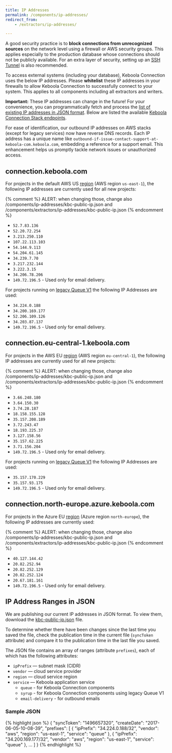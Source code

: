 ```yaml
---
title: IP Addresses
permalink: /components/ip-addresses/
redirect_from:
    - /extractors/ip-addresses/

---
```


A good security practice is to **block connections from unrecognized sources** on the network level
using a firewall or AWS security groups. This applies especially to the production database whose
connections should not be publicly available. For an extra layer of security, setting up an
[SSH Tunnel](/components/extractors/database/#connecting-to-database) is also recommended.

To access external systems (including your database), Keboola Connection uses the below 
IP addresses. Please **whitelist** these IP addresses in your firewalls to allow Keboola Connection 
to successfully connect to your system. This applies to all components including all extractors and writers.

**Important:** These IP addresses can change in the future! For your convenience, you can programmatically
fetch and process the [list of existing IP addresses in JSON format](/components/ip-addresses/kbc-public-ip.json).
Below are listed the available [Keboola Connection Stack endpoints](https://developers.keboola.com/overview/api/#regions-and-endpoints).

For ease of identification, our outbound IP addresses on AWS stacks (except for legacy services) now have reverse DNS records. 
Each IP address has a unique name like `outbound-if-issue-contact-support-at-keboola-com.keboola.com`, embedding a reference for a support email. 
This enhancement helps us promptly tackle network issues or unauthorized access. 

## connection.keboola.com
For projects in the default AWS US [region](/overview/#regions) (AWS region `us-east-1`), 
the following IP addresses are currently used for all new projects:

{% comment %}
ALERT: when changing those, change also /components/ip-addresses/kbc-public-ip.json and /components/extractors/ip-addresses/kbc-public-ip.json
{% endcomment %}

- `52.7.83.136`
- `52.20.72.254`
- `3.213.250.110`
- `107.22.113.103`
- `54.144.9.113`
- `54.204.61.145`
- `34.239.7.70`
- `3.217.232.144`
- `3.222.3.15`
- `34.206.78.206`
- `149.72.196.5` - Used only for email delivery.

For projects running on [legacy Queue V1](https://changelog.keboola.com/2021-11-10-what-is-new-queue/) the following IP Addresses are used:
- `34.224.0.188`
- `34.200.169.177`
- `52.206.109.126`
- `34.203.87.137`
- `149.72.196.5` - Used only for email delivery.


## connection.eu-central-1.keboola.com
For projects in the AWS EU [region](/overview/#regions) (AWS region `eu-central-1`),
the following IP addresses are currently used for all new projects:

{% comment %}
ALERT: when changing those, change also /components/ip-addresses/kbc-public-ip.json and /components/extractors/ip-addresses/kbc-public-ip.json
{% endcomment %}
- `3.66.248.180`
- `3.64.150.30`
- `3.74.28.187`
- `18.158.155.128`
- `35.157.208.189`
- `3.72.243.47`
- `18.193.225.37`
- `3.127.158.56`
- `35.157.62.225`
- `3.71.156.204`
- `149.72.196.5` - Used only for email delivery.

For projects running on [legacy Queue V1](https://changelog.keboola.com/2021-11-10-what-is-new-queue/) the following IP Addresses are used:
- `35.157.170.229`
- `35.157.93.175`
- `149.72.196.5` - Used only for email delivery.


## connection.north-europe.azure.keboola.com
For projects in the Azure EU [region](/overview/#regions) (Azure region `north-europe`), 
the following IP addresses are currently used:

{% comment %}
ALERT: when changing those, change also /components/ip-addresses/kbc-public-ip.json and /components/extractors/ip-addresses/kbc-public-ip.json
{% endcomment %}
- `40.127.144.42`
- `20.82.252.94`
- `20.82.252.129`
- `20.82.252.124`
- `20.67.181.161`
- `149.72.196.5` - Used only for email delivery.

## IP Address Ranges in JSON
We are publishing our current IP addresses in JSON format. To view them,
download the [kbc-public-ip.json](/components/ip-addresses/kbc-public-ip.json) file.

To determine whether there have been changes since the last time you saved the file, check the publication
time in the current file (`syncToken` attribute) and compare it to the publication time in the last file you saved.

The JSON file contains an array of ranges (attribute `prefixes`), each of which has the following attributes:

 - `ipPrefix` — subnet mask (CIDR)
 - `vendor` — cloud service provider
 - `region` — cloud service region
 - `service` — Keboola application service
   - `queue` - for Keboola Connection components
   - `syrup` - for Keboola Connection components using legacy Queue V1
   - `email-delivery` - for outbound emails

### Sample JSON

{% highlight json %}
{
    "syncToken": "1496657320",
    "createDate": "2017-06-05-10-08-39",
    "prefixes": [
        {
            "ipPrefix": "34.224.0.188/32",
            "vendor": "aws",
            "region": "us-east-1",
            "service": "queue"
        },
        {
            "ipPrefix": "34.200.169.177/32",
            "vendor": "aws",
            "region": "us-east-1",
            "service": "queue"
        },
        ...
    ]
}
{% endhighlight %}
